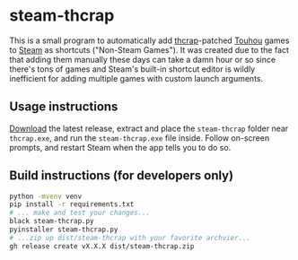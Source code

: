 # steam-thcrap
This is a small program to automatically add [thcrap](https://thpatch.net)-patched [Touhou](https://touhou-project.news) games to [Steam](https://s.team) as shortcuts ("Non-Steam Games").
It was created due to the fact that adding them manually these days can take a damn hour or so since there's tons of games and Steam's built-in shortcut editor is wildly inefficient for adding multiple games with custom launch arguments.

## Usage instructions
[Download](../../releases/latest/download/steam-thcrap.zip) the latest release, extract and place the `steam-thcrap` folder near `thcrap.exe`, and run the `steam-thcrap.exe` file inside. Follow on-screen prompts, and restart Steam when the app tells you to do so.

## Build instructions (for developers only)
```bash
python -mvenv venv
pip install -r requirements.txt
# ... make and test your changes...
black steam-thcrap.py
pyinstaller steam-thcrap.py
# ...zip up dist/steam-thcrap with your favorite archvier...
gh release create vX.X.X dist/steam-thcrap.zip
```
